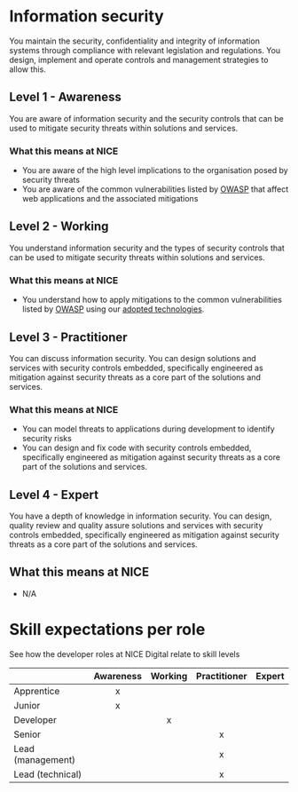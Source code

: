 # Information security

You maintain the security, confidentiality and integrity of information systems through compliance with relevant legislation and regulations. You design, implement and operate controls and management strategies to allow this.

## Level 1 - Awareness

You are aware of information security and the security controls that can be used to mitigate security threats within solutions and services.

### What this means at NICE 
- You are aware of the high level implications to the organisation posed by security threats
- You are aware of the common vulnerabilities listed by [OWASP](https://owasp.org/www-project-top-ten/) that affect web applications and the associated mitigations

## Level 2 - Working
You understand information security and the types of security controls that can be used to mitigate security threats within solutions and services.

### What this means at NICE 
- You understand how to apply mitigations to the common vulnerabilities listed by [OWASP](https://owasp.org/www-project-top-ten/) using our [adopted technologies](https://github.com/nice-digital/technology-radar).  

## Level 3 - Practitioner
You can discuss information security. You can design solutions and services with security controls embedded, specifically engineered as mitigation against security threats as a core part of the solutions and services.

### What this means at NICE 
  
- You can model threats to applications during development to identify security risks
- You can design and fix code with security controls embedded, specifically engineered as mitigation against security threats as a core part of the solutions and services.

## Level 4 - Expert
You have a depth of knowledge in information security. You can design, quality review and quality assure solutions and services with security controls embedded, specifically engineered as mitigation against security threats as a core part of the solutions and services. 

## What this means at NICE 
- N/A

# Skill expectations per role
See how the developer roles at NICE Digital relate to skill levels

|                   | Awareness | Working | Practitioner | Expert |
|-------------------|:-:|:-:|:-:|:-:| 
| Apprentice        |    x      |         |              |        |
| Junior            |    x      |         |              |        |
| Developer         |           |   x     |              |        |
| Senior            |           |         |x             |        |
| Lead (management) |           |         |x             |        |
| Lead (technical)  |           |         |x             |        |


